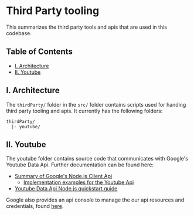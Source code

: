 # Third Party tooling

This summarizes the third party tools and apis that are used in this codebase.

## Table of Contents

* [I. Architecture](#i-architecture)
* [II. Youtube](#ii-youtube)

## I. Architecture

The `thirdParty/` folder in the `src/` folder contains scripts used for handing third party
tooling and apis. It currently has the following folders:

```
thirdParty/
  |- youtube/
```

## II. Youtube

The youtube folder contains source code that communicates with Google's Youtube Data Api. Further
documentation can be found here:
  * [Summary of Google's Node.js Client Api](https://github.com/googleapis/google-api-nodejs-client#google-apis-nodejs-client)
    * [Implementation examples for the Youtube Api](https://github.com/googleapis/google-api-nodejs-client/tree/master/samples/youtube)
  * [Youtube Data Api Node.js quickstart guide](https://developers.google.com/youtube/v3/quickstart/nodejs)

Google also provides an api console to manage the our api resources and credentials, found
[here](https://console.developers.google.com/apis/credentials?showWizardSurvey=true&project=mybord).
